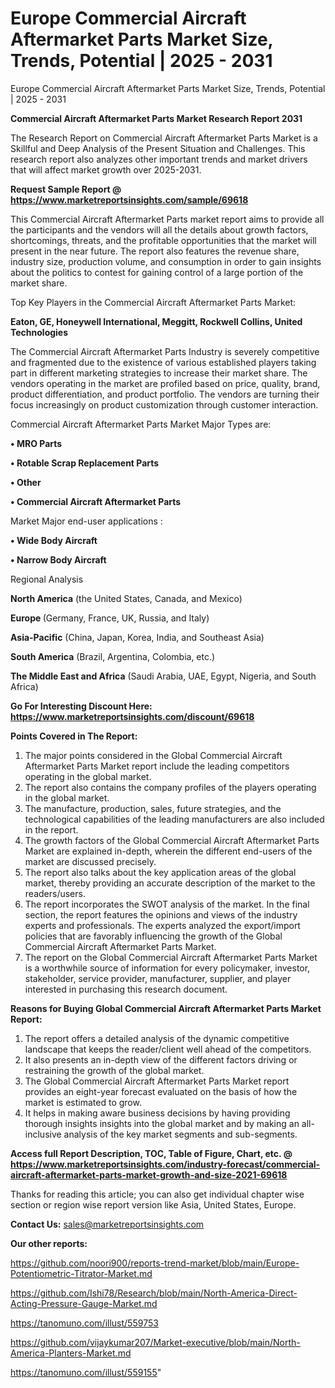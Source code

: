# Europe Commercial Aircraft Aftermarket Parts Market Size, Trends, Potential | 2025 - 2031
Europe Commercial Aircraft Aftermarket Parts Market Size, Trends, Potential | 2025 - 2031

<strong>Commercial Aircraft Aftermarket Parts Market Research Report 2031</strong>

The Research Report on Commercial Aircraft Aftermarket Parts Market is a Skillful and Deep Analysis of the Present Situation and Challenges. This research report also analyzes other important trends and market drivers that will affect market growth over 2025-2031.

<strong>Request Sample Report @ <a href=https://www.marketreportsinsights.com/sample/69618>https://www.marketreportsinsights.com/sample/69618</a></strong>

This Commercial Aircraft Aftermarket Parts market report aims to provide all the participants and the vendors will all the details about growth factors, shortcomings, threats, and the profitable opportunities that the market will present in the near future. The report also features the revenue share, industry size, production volume, and consumption in order to gain insights about the politics to contest for gaining control of a large portion of the market share.

Top Key Players in the Commercial Aircraft Aftermarket Parts Market:

<strong>Eaton, GE, Honeywell International, Meggitt, Rockwell Collins, United Technologies</strong>

The Commercial Aircraft Aftermarket Parts Industry is severely competitive and fragmented due to the existence of various established players taking part in different marketing strategies to increase their market share. The vendors operating in the market are profiled based on price, quality, brand, product differentiation, and product portfolio. The vendors are turning their focus increasingly on product customization through customer interaction.

Commercial Aircraft Aftermarket Parts Market Major Types are:

<strong>• MRO Parts

• Rotable Scrap Replacement Parts

• Other

• Commercial Aircraft Aftermarket Parts</strong>

Market Major end-user applications :

<strong>• Wide Body Aircraft

• Narrow Body Aircraft</strong>

Regional Analysis

</u><strong><b>North America</b></strong> (the United States, Canada, and Mexico)

<strong><b>Europe </b></strong>(Germany, France, UK, Russia, and Italy)

<strong><b>Asia-Pacific</b></strong> (China, Japan, Korea, India, and Southeast Asia)

<strong><b>South America</b></strong> (Brazil, Argentina, Colombia, etc.)

<strong><b>The Middle East and Africa</b></strong> (Saudi Arabia, UAE, Egypt, Nigeria, and South Africa)

<strong>Go For Interesting Discount Here: <a href=https://www.marketreportsinsights.com/discount/69618>https://www.marketreportsinsights.com/discount/69618</a></strong>

<strong>Points Covered in The Report:</strong>
<ol>
  <li>The major points considered in the Global Commercial Aircraft Aftermarket Parts Market report include the leading competitors operating in the global market.</li>
  <li>The report also contains the company profiles of the players operating in the global market.</li>
  <li>The manufacture, production, sales, future strategies, and the technological capabilities of the leading manufacturers are also included in the report.</li>
  <li>The growth factors of the Global Commercial Aircraft Aftermarket Parts Market are explained in-depth, wherein the different end-users of the market are discussed precisely.</li>
  <li>The report also talks about the key application areas of the global market, thereby providing an accurate description of the market to the readers/users.</li>
  <li>The report incorporates the SWOT analysis of the market. In the final section, the report features the opinions and views of the industry experts and professionals. The experts analyzed the export/import policies that are favorably influencing the growth of the Global Commercial Aircraft Aftermarket Parts Market.</li>
  <li>The report on the Global Commercial Aircraft Aftermarket Parts Market is a worthwhile source of information for every policymaker, investor, stakeholder, service provider, manufacturer, supplier, and player interested in purchasing this research document.</li>
</ol>
<strong>Reasons for Buying Global Commercial Aircraft Aftermarket Parts Market Report:</strong>

<ol>
  <li>The report offers a detailed analysis of the dynamic competitive landscape that keeps the reader/client well ahead of the competitors.</li>
  <li>It also presents an in-depth view of the different factors driving or restraining the growth of the global market.</li>
  <li>The Global Commercial Aircraft Aftermarket Parts Market report provides an eight-year forecast evaluated on the basis of how the market is estimated to grow.</li>
  <li>It helps in making aware business decisions by having providing thorough insights insights into the global market and by making an all-inclusive analysis of the key market segments and sub-segments.</li>
</ol>
<strong>Access full Report Description, TOC, Table of Figure, Chart, etc. @ <a href=https://www.marketreportsinsights.com/industry-forecast/commercial-aircraft-aftermarket-parts-market-growth-and-size-2021-69618>https://www.marketreportsinsights.com/industry-forecast/commercial-aircraft-aftermarket-parts-market-growth-and-size-2021-69618</a></strong>


Thanks for reading this article; you can also get individual chapter wise section or region wise report version like Asia, United States, Europe.

<strong>Contact Us:</strong>
sales@marketreportsinsights.com

<strong>Our other reports:</strong>

<a href=https://github.com/noori900/reports-trend-market/blob/main/Europe-Potentiometric-Titrator-Market.md>https://github.com/noori900/reports-trend-market/blob/main/Europe-Potentiometric-Titrator-Market.md</a>

<a href=https://github.com/Ishi78/Research/blob/main/North-America-Direct-Acting-Pressure-Gauge-Market.md>https://github.com/Ishi78/Research/blob/main/North-America-Direct-Acting-Pressure-Gauge-Market.md</a>

<a href=https://tanomuno.com/illust/559753>https://tanomuno.com/illust/559753</a>

<a href=https://github.com/vijaykumar207/Market-executive/blob/main/North-America-Planters-Market.md>https://github.com/vijaykumar207/Market-executive/blob/main/North-America-Planters-Market.md</a>

<a href=https://tanomuno.com/illust/559155>https://tanomuno.com/illust/559155</a>"
